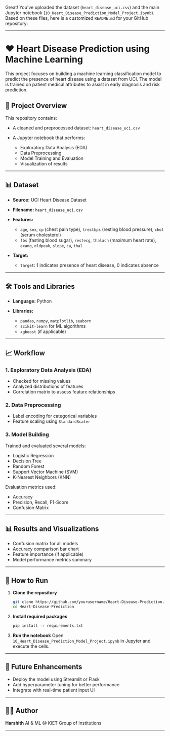 Great! You've uploaded the dataset (`heart_disease_uci.csv`) and the main Jupyter notebook (`10_Heart_Disease_Prediction_Model_Project.ipynb`). Based on these files, here is a customized `README.md` for your GitHub repository:

---

# ❤️ Heart Disease Prediction using Machine Learning

This project focuses on building a machine learning classification model to predict the presence of heart disease using a dataset from UCI. The model is trained on patient medical attributes to assist in early diagnosis and risk prediction.

## 📁 Project Overview

This repository contains:

* A cleaned and preprocessed dataset: `heart_disease_uci.csv`
* A Jupyter notebook that performs:

  * Exploratory Data Analysis (EDA)
  * Data Preprocessing
  * Model Training and Evaluation
  * Visualization of results

---

## 📊 Dataset

* **Source:** UCI Heart Disease Dataset
* **Filename:** `heart_disease_uci.csv`
* **Features:**

  * `age`, `sex`, `cp` (chest pain type), `trestbps` (resting blood pressure), `chol` (serum cholesterol)
  * `fbs` (fasting blood sugar), `restecg`, `thalach` (maximum heart rate), `exang`, `oldpeak`, `slope`, `ca`, `thal`
* **Target:**

  * `target`: 1 indicates presence of heart disease, 0 indicates absence

---

## 🛠️ Tools and Libraries

* **Language:** Python
* **Libraries:**

  * `pandas`, `numpy`, `matplotlib`, `seaborn`
  * `scikit-learn` for ML algorithms
  * `xgboost` (if applicable)

---

## 📈 Workflow

### 1. Exploratory Data Analysis (EDA)

* Checked for missing values
* Analyzed distributions of features
* Correlation matrix to assess feature relationships

### 2. Data Preprocessing

* Label encoding for categorical variables
* Feature scaling using `StandardScaler`

### 3. Model Building

Trained and evaluated several models:

* Logistic Regression
* Decision Tree
* Random Forest
* Support Vector Machine (SVM)
* K-Nearest Neighbors (KNN)

Evaluation metrics used:

* Accuracy
* Precision, Recall, F1-Score
* Confusion Matrix

---

## 📊 Results and Visualizations

* Confusion matrix for all models
* Accuracy comparison bar chart
* Feature importance (if applicable)
* Model performance metrics summary

---

## 🚀 How to Run

1. **Clone the repository**

   ```bash
   git clone https://github.com/yourusername/Heart-Disease-Prediction.git
   cd Heart-Disease-Prediction
   ```

2. **Install required packages**

   ```bash
   pip install -r requirements.txt
   ```

3. **Run the notebook**
   Open `10_Heart_Disease_Prediction_Model_Project.ipynb` in Jupyter and execute the cells.

---

## 📌 Future Enhancements

* Deploy the model using Streamlit or Flask
* Add hyperparameter tuning for better performance
* Integrate with real-time patient input UI

---

## 🙋‍♂️ Author

**Harshith**
AI & ML @ KIET Group of Institutions


---

